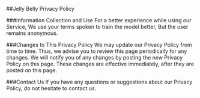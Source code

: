 ##Jelly Belly Privacy Policy


###Information Collection and Use
For a better experience while using our Service, We use your terms spoken to train the model better, But the user remains anonymous.


###Changes to This Privacy Policy
We may update our Privacy Policy from time to time. Thus, we advise you to review this page periodically for any changes. We will notify you of any changes by posting the new Privacy Policy on this page. These changes are effective immediately, after they are posted on this page.

###Contact Us
If you have any questions or suggestions about our Privacy Policy, do not hesitate to contact us.

